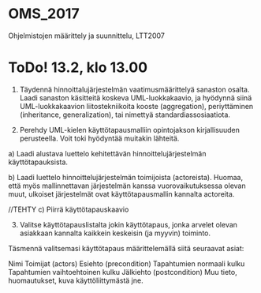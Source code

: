 # OMS_2017
Ohjelmistojen määrittely ja suunnittelu, LTT2007

# ToDo! 13.2, klo 13.00
1. Täydennä hinnoittalujärjestelmän vaatimusmäärittelyä sanaston osalta. Laadi sanaston käsitteitä koskeva UML-luokkakaavio, ja hyödynnä siinä UML-luokkakaavion liitostekniikoita kooste (aggregation), periyttäminen (inheritance, generalization), tai nimettyä standardiassosiaatiota.

2. Perehdy UML-kielen käyttötapausmalliin opintojakson kirjallisuuden perusteella. Voit toki hyödyntää muitakin lähteitä.

a) Laadi alustava luettelo kehitettävän hinnoittelujärjestelmän käyttötapauksista.

b) Laadi luettelo hinnoittelujärjestelmän toimijoista (actoreista). Huomaa, että myös mallinnettavan järjestelmän kanssa vuorovaikutuksessa olevan muut, ulkoiset järjestelmät ovat käyttötapausmallin kannalta actoreita.

//TEHTY c) Piirrä käyttötapauskaavio

3. Valitse käyttötapauslistalta jokin käyttötapaus, jonka arvelet olevan asiakkaan kannalta kaikkein keskeisin (ja myyvin) toiminto.

Täsmennä valitsemasi käyttötapaus määrittelemällä siitä seuraavat asiat:

Nimi
Toimijat (actors)
Esiehto (precondition)
Tapahtumien normaali kulku
Tapahtumien vaihtoehtoinen kulku
Jälkiehto (postcondition)
Muu tieto, huomautukset, kuva käyttöliittymästä jne.
